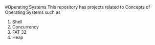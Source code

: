 #Operating Systems
This repository has projects related to Concepts of Operating Systems such as
1) Shell
2) Concurrency
3) FAT 32
4) Heap
